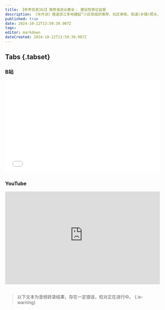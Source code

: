 ```yaml
---
title: 【参考信息362】推荐谁进业委会； 建设性舆论监督
description: 《半月谈》报道浙江多地建起“小区党组织推荐、社区审核、街道(乡镇)把关、部门联审”的机制，优先将党员、机关企事业单位退休人员、退役军人、“两代表一委员”等推荐为业委会成员。江苏无锡发生贩卖婴儿事件；山东临沂某中介被曝买卖婴儿，帮助买家办理出生证明、落户，两个案子共同点都是“中介”。四川宣传部副部长表示鲜明支持主流媒体开展建设性舆论监督；人民日报社展示“主流价值语料库”和内容风控产品“人民审校”。
published: true
date: 2024-10-22T13:59:39.907Z
tags: 
editor: markdown
dateCreated: 2024-10-22T13:59:39.907Z
---
```


## Tabs {.tabset}
### B站
<div style="position: relative; padding: 30% 45%;">
<iframe style="position: absolute; width: 100%; height: 100%; left: 0; top: 0;" src="//player.bilibili.com/player.html?&bvid=BV1XoypYuEtm&page=1&as_wide=1&high_quality=1&danmaku=1&autoplay=0" scrolling="no" border="0" frameborder="no" framespacing="0" allowfullscreen="true"></iframe>
</div>

### YouTube
<div style="position: relative; padding: 30% 45%;">
<iframe style="position: absolute; top: 0; left: 0; width: 100%; height: 100%;" src="https://www.youtube-nocookie.com/embed/YouTubeVID" title="YouTube video player" frameborder="0" allow="accelerometer; autoplay; clipboard-write; encrypted-media; gyroscope; picture-in-picture" allowfullscreen></iframe>
</div>

## 

> 以下文本为音频转录结果，存在一定错误，校对正在进行中。
{.is-warning}


